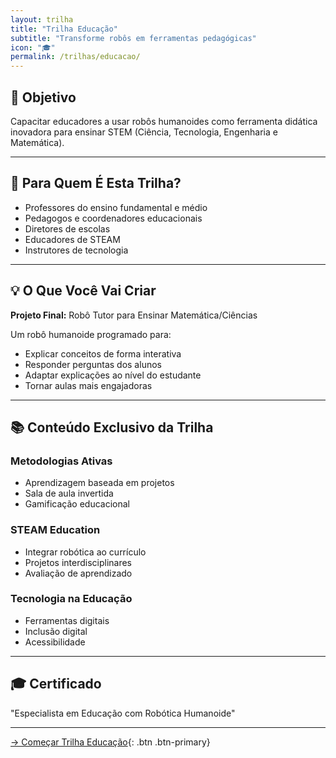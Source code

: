 ```yaml
---
layout: trilha
title: "Trilha Educação"
subtitle: "Transforme robôs em ferramentas pedagógicas"
icon: "🎓"
permalink: /trilhas/educacao/
---
```


## 🎯 Objetivo

Capacitar educadores a usar robôs humanoides como ferramenta didática inovadora para ensinar STEM (Ciência, Tecnologia, Engenharia e Matemática).

---

## 👥 Para Quem É Esta Trilha?

- Professores do ensino fundamental e médio
- Pedagogos e coordenadores educacionais
- Diretores de escolas
- Educadores de STEAM
- Instrutores de tecnologia

---

## 💡 O Que Você Vai Criar

**Projeto Final:** Robô Tutor para Ensinar Matemática/Ciências

Um robô humanoide programado para:
- Explicar conceitos de forma interativa
- Responder perguntas dos alunos
- Adaptar explicações ao nível do estudante
- Tornar aulas mais engajadoras

---

## 📚 Conteúdo Exclusivo da Trilha

### Metodologias Ativas
- Aprendizagem baseada em projetos
- Sala de aula invertida
- Gamificação educacional

### STEAM Education
- Integrar robótica ao currículo
- Projetos interdisciplinares
- Avaliação de aprendizado

### Tecnologia na Educação
- Ferramentas digitais
- Inclusão digital
- Acessibilidade

---

## 🎓 Certificado

"Especialista em Educação com Robótica Humanoide"

---

[→ Começar Trilha Educação](#){: .btn .btn-primary}
